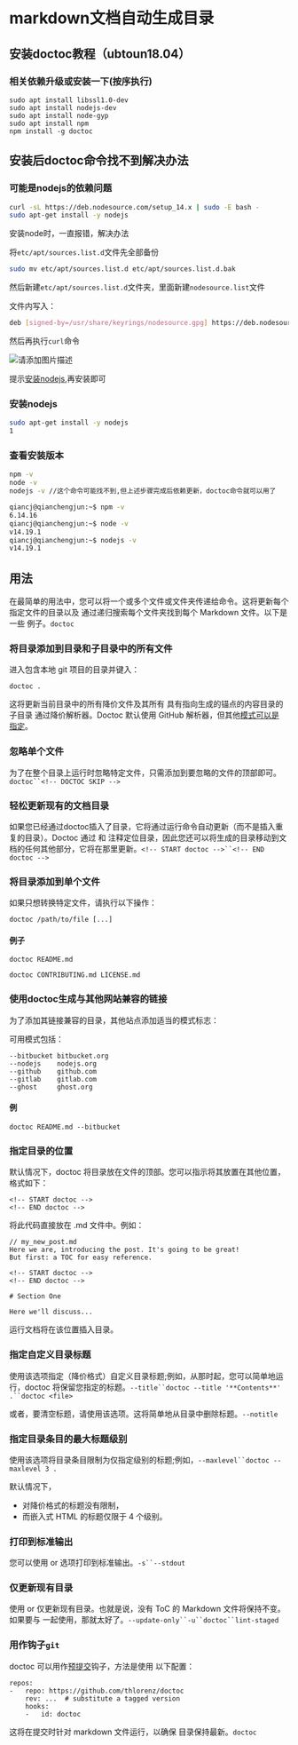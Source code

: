# markdown文档自动生成目录

## 安装doctoc教程（ubtoun18.04）

### 相关依赖升级或安装一下(按序执行)

```shell
sudo apt install libssl1.0-dev
sudo apt install nodejs-dev
sudo apt install node-gyp
sudo apt install npm
npm install -g doctoc
```



## 安装后doctoc命令找不到解决办法

### 可能是nodejs的依赖问题

```bash
curl -sL https://deb.nodesource.com/setup_14.x | sudo -E bash -
sudo apt-get install -y nodejs
```

安装node时，一直报错，解决办法

将`etc/apt/sources.list.d`文件先全部备份

```bash
sudo mv etc/apt/sources.list.d etc/apt/sources.list.d.bak
```

然后新建`etc/apt/sources.list.d`文件夹，里面新建`nodesource.list`文件

文件内写入：

```bash
deb [signed-by=/usr/share/keyrings/nodesource.gpg] https://deb.nodesource.com/node_14.x bionic main
```

然后再执行`curl`命令

![请添加图片描述](https://img-blog.csdnimg.cn/08edacdf0da34908ae0720b41c894038.png?x-oss-process=image/watermark,type_d3F5LXplbmhlaQ,shadow_50,text_Q1NETiBAbW9uZXlteW9uZQ==,size_20,color_FFFFFF,t_70,g_se,x_16)

提示[安装nodejs](https://so.csdn.net/so/search?q=安装nodejs&spm=1001.2101.3001.7020),再安装即可

### 安装nodejs

```bash
sudo apt-get install -y nodejs
1
```

### 查看安装版本

```bash
npm -v
node -v
nodejs -v //这个命令可能找不到,但上述步骤完成后依赖更新，doctoc命令就可以用了

qiancj@qianchengjun:~$ npm -v
6.14.16
qiancj@qianchengjun:~$ node -v
v14.19.1
qiancj@qianchengjun:~$ nodejs -v
v14.19.1
```

## 用法

在最简单的用法中，您可以将一个或多个文件或文件夹传递给命令。这将更新每个指定文件的目录以及 通过递归搜索每个文件夹找到每个 Markdown 文件。以下是一些 例子。`doctoc`

### 将目录添加到目录和子目录中的所有文件

进入包含本地 git 项目的目录并键入：

```
doctoc .
```

这将更新当前目录中的所有降价文件及其所有 具有指向生成的锚点的内容目录的子目录 通过降价解析器。Doctoc 默认使用 GitHub 解析器，但其他[模式可以是 指定](https://www.npmjs.com/package/doctoc?activeTab=readme#using-doctoc-to-generate-links-compatible-with-other-sites)。

### 忽略单个文件

为了在整个目录上运行时忽略特定文件，只需添加到要忽略的文件的顶部即可。`doctoc``<!-- DOCTOC SKIP -->`

### 轻松更新现有的文档目录

如果您已经通过doctoc插入了目录，它将通过运行命令自动更新（而不是插入重复的目录）。Doctoc 通过 和 注释定位目录，因此您还可以将生成的目录移动到文档的任何其他部分，它将在那里更新。`<!-- START doctoc -->``<!-- END doctoc -->`

### 将目录添加到单个文件

如果只想转换特定文件，请执行以下操作：

```
doctoc /path/to/file [...]
```

#### 例子

```
doctoc README.md

doctoc CONTRIBUTING.md LICENSE.md
```

### 使用doctoc生成与其他网站兼容的链接

为了添加其链接兼容的目录，其他站点添加适当的模式标志：

可用模式包括：

```
--bitbucket bitbucket.org
--nodejs    nodejs.org
--github    github.com
--gitlab    gitlab.com
--ghost     ghost.org
```

#### 例

```
doctoc README.md --bitbucket
```

### 指定目录的位置

默认情况下，doctoc 将目录放在文件的顶部。您可以指示将其放置在其他位置，格式如下：

```
<!-- START doctoc -->
<!-- END doctoc -->
```

将此代码直接放在 .md 文件中。例如：

```
// my_new_post.md
Here we are, introducing the post. It's going to be great!
But first: a TOC for easy reference.

<!-- START doctoc -->
<!-- END doctoc -->

# Section One

Here we'll discuss...
```

运行文档将在该位置插入目录。

### 指定自定义目录标题

使用该选项指定（降价格式）自定义目录标题;例如，从那时起，您可以简单地运行，doctoc 将保留您指定的标题。`--title``doctoc --title '**Contents**' .``doctoc <file>`

或者，要清空标题，请使用该选项。这将简单地从目录中删除标题。`--notitle`

### 指定目录条目的最大标题级别

使用该选项将目录条目限制为仅指定级别的标题;例如，`--maxlevel``doctoc --maxlevel 3 .`

默认情况下，

- 对降价格式的标题没有限制，
- 而嵌入式 HTML 的标题仅限于 4 个级别。

### 打印到标准输出

您可以使用 or 选项打印到标准输出。`-s``--stdout`

### 仅更新现有目录

使用 or 仅更新现有目录。也就是说，没有 ToC 的 Markdown 文件将保持不变。如果要与 一起使用，那就太好了。`--update-only``-u``doctoc``lint-staged`

### 用作钩子`git`

doctoc 可以用作[预提交](http://pre-commit.com/)钩子，方法是使用 以下配置：

```
repos:
-   repo: https://github.com/thlorenz/doctoc
    rev: ...  # substitute a tagged version
    hooks:
    -   id: doctoc
```

这将在提交时针对 markdown 文件运行，以确保 目录保持最新。`doctoc`